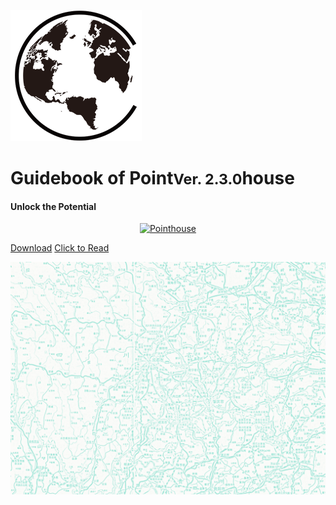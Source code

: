 ![LOGO](../_pic/新时代.png ':size=10%')

# Guidebook of Point<small>Ver. 2.3.0</small>house
#### Unlock the Potential

<p align="center">
<a href="https://www.pointhouse.cn"><img src="https://img.shields.io/badge/NewEra-English-red?logo=AerLingus&style=plastic" alt="Pointhouse"></a>
</p>

[<span class="ps-icon ps-icon-download"></span> Download](http://www.pointhouse.cn/download)
[<span class="ps-icon ps-icon-down"></span> Click to Read](README)

![](_pic/SouthwestMap.png)